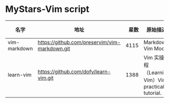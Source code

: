 # MyStars-Vim script
|    名字    |                    地址                     |星数|                     原始描述                      |   语言   |                                    主题                                     |大小 |
|------------|---------------------------------------------|---:|---------------------------------------------------|----------|-----------------------------------------------------------------------------|-----|
|vim-markdown|https://github.com/preservim/vim-markdown.git|4115|Markdown Vim Mode                                  |Vim script|markdown,syntax-highlighting,vim                                             |544 B|
|learn-vim   |https://github.com/dofy/learn-vim.git        |1388|Vim 实操教程（Learning Vim）Vim practical tutorial.|Vim script|beginner,book,chinese,editor,education,learning,programming,tips,tutorial,vim|101 B|
